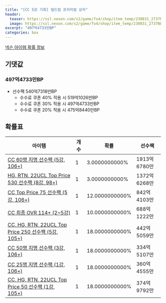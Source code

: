 ```yaml
---
title: "[CC 5강 기회] 빌드업 프리미엄 상자"
header:
  teaser: https://ssl.nexon.com/s2/game/fo4/shop/item_temp/230831_2737NE39PA12/201704178.png
  image: https://ssl.nexon.com/s2/game/fo4/shop/item_temp/230831_2737NE39PA12/201704178.png
excerpt: "497억4733만BP"
categories: box
---
```

[넥슨 아이템 확률 정보](http://iteminfo.nexon.com/probability/fo4?sn=7365)

## 기댓값
### 497억4733만BP
- 선수팩 540억7318만BP
  - 수수료 쿠폰 40% 적용 시 519억1026만BP
  - 수수료 쿠폰 30% 적용 시 497억4733만BP
  - 수수료 쿠폰 20% 적용 시 475억8440만BP


## 확률표

|아이템|개수|확률|선수팩|
|---|---|---|---|
|[CC 60명 지명 선수팩 (5강, 106+)](/player/7351)|1|3.0000000000%|1913억6780만|
|[HG, RTN, 22UCL Top Price 530 선수팩 (8강, 98+)](/player/7345)|1|3.0000000000%|1372억6268만|
|[CC Top Price 75 선수팩 (5강, 106+)](/player/7333)|1|12.0000000000%|842억4103만|
|[CC 최종 OVR 114+ (2~5강)](/player/7358)|1|10.0000000000%|688억1222만|
|[CC, HG, RTN, 22UCL Top Price 250 선수팩 (5강, 105+)](/player/7317)|1|18.0000000000%|442억5059만|
|[CC 50명 지명 선수팩 (3강, 106+)](/player/7349)|1|18.0000000000%|334억5107만|
|[CC 25명 지명 선수팩 (1강, 106+)](/player/7350)|1|18.0000000000%|360억4555만|
|[CC, HG, RTN, 22UCL Top Price 50 선수팩 (1강, 105+)](/player/7318)|1|18.0000000000%|374억9792만|
